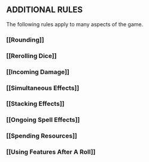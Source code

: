 ## ADDITIONAL RULES
The following rules apply to many aspects of the game.  

### [[Rounding]]

### [[Rerolling Dice]]

### [[Incoming Damage]]

### [[Simultaneous Effects]]

### [[Stacking Effects]]

### [[Ongoing Spell Effects]]

### [[Spending Resources]]

### [[Using Features After A Roll]]